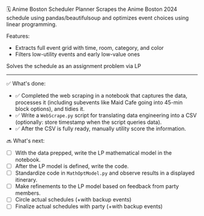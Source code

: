 🗓 Anime Boston Scheduler Planner
Scrapes the Anime Boston 2024 schedule using pandas/beautifulsoup and optimizes event choices using linear programming.

Features:
- Extracts full event grid with time, room, category, and color
- Filters low-utility events and early low-value ones

Solves the schedule as an assignment problem via LP

----
✅ What's done:
- ✅ Completed the web scraping in a notebook that captures the data, processes it (including subevents like Maid Cafe going into 45-min block options), and tidies it.
- ✅ Write a `WebScrape.py` script for translating data engineering into a CSV (optionally: store timestamp when the script queries data).
- ✅ After the CSV is fully ready, manually utility score the information.

🔜 What's next:
- ☐ With the data prepped, write the LP mathematical model in the notebook.
- ☐ After the LP model is defined, write the code.
- ☐ Standardize code in `MathOptModel.py` and observe results in a displayed itinerary.
- ☐ Make refinements to the LP model based on feedback from party members.
- ☐ Circle actual schedules (+with backup events)
- ☐ Finalize actual schedules with party (+with backup events)
